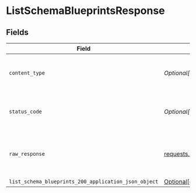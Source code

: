 # ListSchemaBlueprintsResponse


## Fields

| Field                                                                                                                                | Type                                                                                                                                 | Required                                                                                                                             | Description                                                                                                                          |
| ------------------------------------------------------------------------------------------------------------------------------------ | ------------------------------------------------------------------------------------------------------------------------------------ | ------------------------------------------------------------------------------------------------------------------------------------ | ------------------------------------------------------------------------------------------------------------------------------------ |
| `content_type`                                                                                                                       | *Optional[str]*                                                                                                                      | :heavy_check_mark:                                                                                                                   | HTTP response content type for this operation                                                                                        |
| `status_code`                                                                                                                        | *Optional[int]*                                                                                                                      | :heavy_check_mark:                                                                                                                   | HTTP response status code for this operation                                                                                         |
| `raw_response`                                                                                                                       | [requests.Response](https://requests.readthedocs.io/en/latest/api/#requests.Response)                                                | :heavy_minus_sign:                                                                                                                   | Raw HTTP response; suitable for custom response parsing                                                                              |
| `list_schema_blueprints_200_application_json_object`                                                                                 | [Optional[operations.ListSchemaBlueprints200ApplicationJSON]](undefined/models/operations/listschemablueprints200applicationjson.md) | :heavy_minus_sign:                                                                                                                   | Success                                                                                                                              |